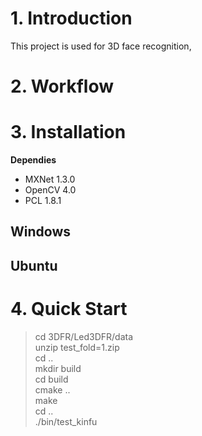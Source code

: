 # 1. Introduction
This project is used for 3D face recognition,
# 2. Workflow

# 3. Installation

**Dependies**
- MXNet     1.3.0
- OpenCV    4.0
- PCL       1.8.1

## Windows

## Ubuntu

# 4. Quick Start
> cd 3DFR/Led3DFR/data  
> unzip test_fold=1.zip  
> cd ..  
> mkdir build  
> cd build  
> cmake ..  
> make  
> cd ..  
> ./bin/test_kinfu
